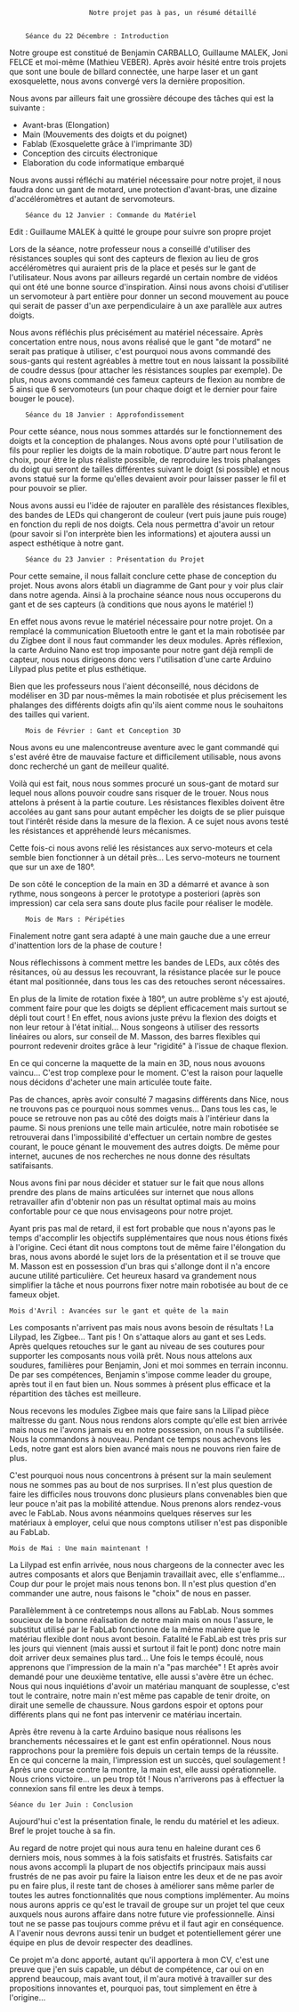 

						Notre projet pas à pas, un résumé détaillé


		Séance du 22 Décembre : Introduction

Notre groupe est constitué de Benjamin CARBALLO, Guillaume MALEK, Joni FELCE et moi-même (Mathieu VEBER).
Après avoir hésité entre trois projets que sont une boule de billard connectée, une harpe laser et un gant exosquelette, nous avons convergé vers la dernière proposition.

Nous avons par ailleurs fait une grossière découpe des tâches qui est la suivante :
- Avant-bras (Elongation)
- Main (Mouvements des doigts et du poignet)
- Fablab (Exosquelette grâce à l'imprimante 3D)
- Conception des circuits électronique
- Elaboration du code informatique embarqué

Nous avons aussi réfléchi au matériel nécessaire pour notre projet, il nous faudra donc un gant de motard, une protection d'avant-bras, une dizaine d'accéléromètres et autant de servomoteurs.

		Séance du 12 Janvier : Commande du Matériel

Edit : Guillaume MALEK à quitté le groupe pour suivre son propre projet

Lors de la séance, notre professeur nous a conseillé d'utiliser des résistances souples qui sont des capteurs de flexion au lieu de gros accéléromètres qui auraient pris de la place et pesés sur le gant de l'utilisateur. Nous avons par ailleurs regardé un certain nombre de vidéos qui ont été une bonne source d'inspiration. Ainsi nous avons choisi d'utiliser un servomoteur à part entière pour donner un second mouvement au pouce qui serait de passer d'un axe perpendiculaire à un axe parallèle aux autres doigts.

Nous avons réfléchis plus précisément au matériel nécessaire. Après concertation entre nous, nous avons réalisé que le gant "de motard" ne serait pas pratique à utiliser, c'est pourquoi nous avons commandé des sous-gants qui restent agréables à mettre tout en nous laissant la possibilité de coudre dessus (pour attacher les résistances souples par exemple). De plus, nous avons commandé ces fameux capteurs de flexion au nombre de 5 ainsi que 6 servomoteurs (un pour chaque doigt et le dernier pour faire bouger le pouce).

		Séance du 18 Janvier : Approfondissement

Pour cette séance, nous nous sommes attardés sur le fonctionnement des doigts et la conception de phalanges.
Nous avons opté pour l'utilisation de fils pour replier les doigts de la main robotique. D'autre part nous feront le choix, pour être le plus réaliste possible, de reproduire les trois phalanges du doigt qui seront de tailles différentes suivant le doigt (si possible) et nous avons statué sur la forme qu'elles devaient avoir pour laisser passer le fil et pour pouvoir se plier.

Nous avons aussi eu l'idée de rajouter en parallèle des résistances flexibles, des bandes de LEDs qui changeront de couleur (vert puis jaune puis rouge) en fonction du repli de nos doigts. Cela nous permettra d'avoir un retour (pour savoir si l'on interprète bien les informations) et ajoutera aussi un aspect esthétique à notre gant.

		Séance du 23 Janvier : Présentation du Projet

Pour cette semaine, il nous fallait conclure cette phase de conception du projet. Nous avons alors établi un diagramme de Gant pour y voir plus clair dans notre agenda. Ainsi à la prochaine séance nous nous occuperons du gant et de ses capteurs (à conditions que nous ayons le matériel !)

En effet nous avons revue le matériel nécessaire pour notre projet. On a remplacé la communication Bluetooth entre le gant et la main robotisée par du Zigbee dont il nous faut commander les deux modules. Après réflexion, la carte Arduino Nano est trop imposante pour notre gant déjà rempli de capteur, nous nous dirigeons donc vers l'utilisation d'une carte Arduino Lilypad plus petite et plus esthétique.

Bien que les professeurs nous l'aient déconseillé, nous décidons de modéliser en 3D par nous-mêmes la main robotisée et plus précisement les phalanges des différents doigts afin qu'ils aient comme nous le souhaitons des tailles qui varient.

		Mois de Février : Gant et Conception 3D

Nous avons eu une malencontreuse aventure avec le gant commandé qui s'est avéré être de mauvaise facture et difficilement utilisable, nous avons donc recherché un gant de meilleur qualité.

Voilà qui est fait, nous nous sommes procuré un sous-gant de motard sur lequel nous allons pouvoir coudre sans risquer de le trouer. Nous nous attelons à présent à la partie couture. Les résistances flexibles doivent être accolées au gant sans pour autant empêcher les doigts de se plier puisque tout l'intérêt réside dans la mesure de la flexion. A ce sujet nous avons testé les résistances et appréhendé leurs mécanismes.

Cette fois-ci nous avons relié les résistances aux servo-moteurs et cela semble bien fonctionner à un détail près... Les servo-moteurs ne tournent que sur un axe de 180°.

De son côté le conception de la main en 3D a démarré et avance à son rythme, nous songeons à percer le prototype a posteriori (après son impression) car cela sera sans doute plus facile pour réaliser le modèle.

		Mois de Mars : Péripéties

Finalement notre gant sera adapté à une main gauche due a une erreur d'inattention lors de la phase de couture !

Nous réflechissons à comment mettre les bandes de LEDs, aux côtés des résitances, où au dessus les recouvrant, la résistance placée sur le pouce étant mal positionnée, dans tous les cas des retouches seront nécessaires.

En plus de la limite de rotation fixée à 180°, un autre problème s'y est ajouté, comment faire pour que les doigts se déplient efficacement mais surtout se dépli tout court ! En effet, nous avions juste prévu la flexion des doigts et non leur retour à l'état initial... Nous songeons à utiliser des ressorts linéaires ou alors, sur conseil de M. Masson, des barres flexibles qui pourront redevenir droites grâce à leur "rigidité" à l'issue de chaque flexion.

En ce qui concerne la maquette de la main en 3D, nous nous avouons vaincu... C'est trop complexe pour le moment. C'est la raison pour laquelle nous décidons d'acheter une main articulée toute faite.

Pas de chances, après avoir consulté 7 magasins différents dans Nice, nous ne trouvons pas ce pourquoi nous sommes venus... Dans tous les cas, le pouce se retrouve non pas au côté des doigts mais à l'intérieur dans la paume. Si nous prenions une telle main articulée, notre main robotisée se retrouverai dans l'impossibilité d'effectuer un certain nombre de gestes courant, le pouce génant le mouvement des autres doigts. De même pour internet, aucunes de nos recherches ne nous donne des résultats satifaisants.

Nous avons fini par nous décider et statuer sur le fait que nous allons prendre des plans de mains articulées sur internet que nous allons retravailler afin d'obtenir non pas un résultat optimal mais au moins confortable pour ce que nous envisageons pour notre projet.

Ayant pris pas mal de retard, il est fort probable que nous n'ayons pas le temps d'accomplir les objectifs supplémentaires que nous nous étions fixés à l'origine. Ceci étant dit nous comptons tout de même faire l'élongation du bras, nous avons abordé le sujet lors de la présentation et il se trouve que M. Masson est en possession d'un bras qui s'allonge dont il n'a encore aucune utilité particulière. Cet heureux hasard va grandement nous simplifier la tâche et nous pourrons fixer notre main robotisée au bout de ce fameux objet.

	Mois d'Avril : Avancées sur le gant et quête de la main

Les composants n'arrivent pas mais nous avons besoin de résultats ! La Lilypad, les Zigbee... Tant pis ! On s'attaque alors au gant et ses Leds. Après quelques retouches sur le gant au niveau de ses coutures pour supporter les composants nous voilà prêt. Nous nous attelons aux soudures, familières pour Benjamin, Joni  et moi sommes en terrain inconnu. De par ses compétences, Benjamin s'impose comme leader du groupe, après tout il en faut bien un. Nous sommes à présent plus efficace et la répartition des tâches est meilleure.

Nous recevons les modules Zigbee mais que faire sans la Lilipad pièce maîtresse du gant. Nous nous rendons alors compte qu'elle est bien arrivée mais nous ne l'avons jamais eu en notre possession, on nous l'a subtilisée. Nous la commandons à nouveau. Pendant ce temps nous achevons les Leds, notre gant est alors bien avancé mais nous ne pouvons rien faire de plus.

C'est pourquoi nous nous concentrons à présent sur la main seulement nous ne sommes pas au bout de nos surprises. Il n'est plus question de faire les difficiles nous trouvons donc plusieurs plans convenables bien que leur pouce n'ait pas la mobilité attendue. Nous prenons alors rendez-vous avec le FabLab. Nous avons néanmoins quelques réserves sur les matériaux à employer, celui que nous comptons utiliser n'est pas disponible au FabLab.

	Mois de Mai : Une main maintenant !

La Lilypad est enfin arrivée, nous nous chargeons de la connecter avec les autres composants et alors que Benjamin travaillait avec, elle s'enflamme... Coup dur pour le projet mais nous tenons bon. Il n'est plus question d'en commander une autre, nous faisons le "choix" de nous en passer.

Parallèlemment à ce contretemps nous allons au FabLab. Nous sommes soucieux de la bonne réalisation de notre main mais on nous l'assure, le substitut utilisé par le FabLab fonctionne de la même manière que le matériau flexible dont nous avont besoin. Fatalité le FabLab est très pris sur les jours qui viennent (mais aussi et surtout il fait le pont) donc notre main doit arriver deux semaines plus tard... Une fois le temps écoulé, nous apprenons que l'impression de la main n'a "pas marchée" ! Et après avoir demandé pour une deuxième tentative, elle aussi s'avère être un échec. Nous qui nous inquiétions d'avoir un matériau manquant de souplesse, c'est tout le contraire, notre main n'est même pas capable de tenir droite, on dirait une semelle de chaussure. Nous gardons espoir et optons pour différents plans qui ne font pas intervenir ce matériau incertain.

Après être revenu à la carte Arduino basique nous réalisons les branchements nécessaires et le gant est enfin opérationnel. Nous nous rapprochons pour la première fois depuis un certain temps de la réussite. En ce qui concerne la main, l'impression est un succès, quel soulagement ! Après une course contre la montre, la main est, elle aussi opérationnelle. Nous crions victoire... un peu trop tôt ! Nous n'arriverons pas à effectuer la connexion sans fil entre les deux à temps.

	Séance du 1er Juin : Conclusion

Aujourd'hui c'est la présentation finale, le rendu du matériel et les adieux. Bref le projet touche à sa fin.

Au regard de notre projet qui nous aura tenu en haleine durant ces 6 derniers mois, nous sommes à la fois satisfaits et frustrés. Satisfaits car nous avons accompli la plupart de nos objectifs principaux mais aussi frustrés de ne pas avoir pu faire la liaison entre les deux et de ne pas avoir pu en faire plus, il reste tant de choses à améliorer sans même parler de toutes les autres fonctionnalités que nous comptions implémenter. Au moins nous aurons appris ce qu'est le travail de groupe sur un projet tel que ceux auxquels nous aurons affaire dans notre future vie professionnelle. Ainsi tout ne se passe pas toujours comme prévu et il faut agir en conséquence. A l'avenir nous devrons aussi tenir un budget et potentiellement gérer une équipe en plus de devoir respecter des deadlines.

Ce projet m'a donc apporté, autant qu'il apportera à mon CV, c'est une preuve que j'en suis capable, un début de compétence, car oui on en apprend beaucoup, mais avant tout, il m'aura motivé à travailler sur des propositions innovantes et, pourquoi pas, tout simplement en être à l'origine...
